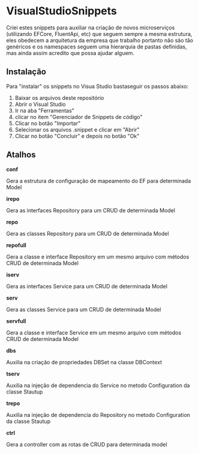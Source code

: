 # VisualStudioSnippets

Criei estes snippets para auxiliar na criação de novos microserviços (utilizando EFCore, FluentApi, etc) que seguem sempre a mesma estrutura, eles obedecem a arquitetura da empresa que trabalho portanto não são tão genéricos e os namespaces seguem uma hierarquia de pastas definidas, mas ainda assim acredito que possa ajudar alguem.

## Instalação

Para "instalar" os snippets no Visua Studio bastaseguir os passos abaixo:

1. Baixar os arquivos deste repositório
2. Abrir o Visual Studio
3. Ir na aba "Ferramentas"
4. clicar no item "Gerenciador de Snippets de código"
5. Clicar no botão "Importar"
6. Selecionar os arquivos .snippet e clicar em "Abrir"
7. Clicar no botão "Concluir" e depois no botão "Ok"

## Atalhos

**conf**

Gera a estrutura de configuração de mapeamento do EF para determinada Model

**irepo**

Gera as interfaces Repository para um CRUD de determinada Model

**repo**

Gera as classes Repository para um CRUD de determinada Model

**repofull**

Gera a classe e interface Repository em um mesmo arquivo com métodos CRUD de determinada Model

**iserv**

Gera as interfaces Service para um CRUD de determinada Model

**serv**

Gera as classes Service para um CRUD de determinada Model

**servfull**

Gera a classe e interface Service em um mesmo arquivo com métodos CRUD de determinada Model

**dbs**

Auxilia na criação de propriedades DBSet na classe DBContext

**tserv**

Auxilia na injeção de dependencia do Service no metodo Configuration da classe Stautup

**trepo**

Auxilia na injeção de dependencia do Repository no metodo Configuration da classe Stautup

**ctrl**

Gera a controller com as rotas de CRUD para determinada model
